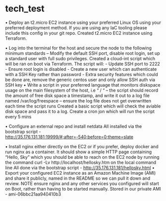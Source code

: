 # tech_test

•	Deploy an t2.micro EC2 instance using your preferred Linux OS using your preferred deployment method. If you are using any IaC tooling please include this config in your git repo. 
    Created t2.micro EC2 instance using Terraform.
    
•	Log into the terminal for the host and secure the node to the following minimum standards – Modify the default SSH port, disable root login, set up a standard user with full sudo privileges.
    Created a cloud-int script which will be ran on boot via Terraform. The script will:
    - Update SSH port to 2222
    - Ensure root login is disabled
    - Create a new user which can authenticate with a SSH Key rather than password
    - Extra security features which could be done are, remove the generic centos user and only allow SSH auth via SSH key 
•	Write a script in your preferred language that monitors diskspace usage on the main filesystem of the host, i.e “ / “ – the script should record the amount of free disk space a timestamp, and write it out to a log file named /var/log/freespace – ensure the log file does not get overwritten each time the script runs
    Created a basic script which will check the aviable disk space and pass it to a log. 
    Create a cron jon which will run the script every 5 mins

•	Configure an external repo and install netdata
    All installed via the bootstrap script - http://35.176.131.181:19999/#;after=-540;before=0;theme=slate

•	Install nginx either directly on the EC2 or if you prefer, deploy docker and run nginx as a container. It should show a simple HTTP page containing “Hello, Sky” which you should be able to reach on the EC2 node by running the command
curl -Lv http://localhost/hellosky.htm on the local command line
    All done via the bootstrap script - http://35.176.131.181/hellosky.html 
•	Export your configured EC2 instance as an Amazon Machine Image (AMI) and share it publicly, named in the README so we can pull it down and review. NOTE ensure nginx and any other services you configured will start on Boot, rather than having to be started manually.
    Stored in our private AMI - ami-06bbc21aa940410b3
